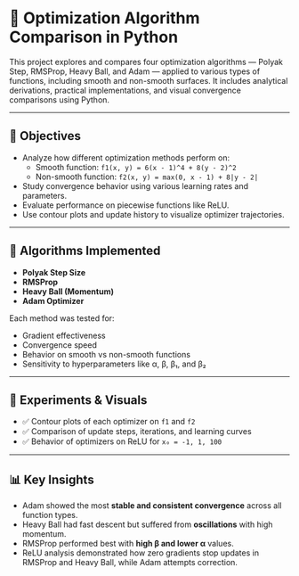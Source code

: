 
# 🧮 Optimization Algorithm Comparison in Python

This project explores and compares four optimization algorithms — Polyak Step, RMSProp, Heavy Ball, and Adam — applied to various types of functions, including smooth and non-smooth surfaces. It includes analytical derivations, practical implementations, and visual convergence comparisons using Python.

---

## 📌 Objectives

- Analyze how different optimization methods perform on:
  - Smooth function: `f1(x, y) = 6(x - 1)^4 + 8(y - 2)^2`
  - Non-smooth function: `f2(x, y) = max(0, x - 1) + 8|y - 2|`
- Study convergence behavior using various learning rates and parameters.
- Evaluate performance on piecewise functions like ReLU.
- Use contour plots and update history to visualize optimizer trajectories.

---

## 🚀 Algorithms Implemented

- **Polyak Step Size**
- **RMSProp**
- **Heavy Ball (Momentum)**
- **Adam Optimizer**

Each method was tested for:
- Gradient effectiveness
- Convergence speed
- Behavior on smooth vs non-smooth functions
- Sensitivity to hyperparameters like α, β, β₁, and β₂

---

## 🧪 Experiments & Visuals

- ✅ Contour plots of each optimizer on `f1` and `f2`
- ✅ Comparison of update steps, iterations, and learning curves
- ✅ Behavior of optimizers on ReLU for `x₀ = -1, 1, 100`

---

## 📊 Key Insights

- Adam showed the most **stable and consistent convergence** across all function types.
- Heavy Ball had fast descent but suffered from **oscillations** with high momentum.
- RMSProp performed best with **high β and lower α** values.
- ReLU analysis demonstrated how zero gradients stop updates in RMSProp and Heavy Ball, while Adam attempts correction.


